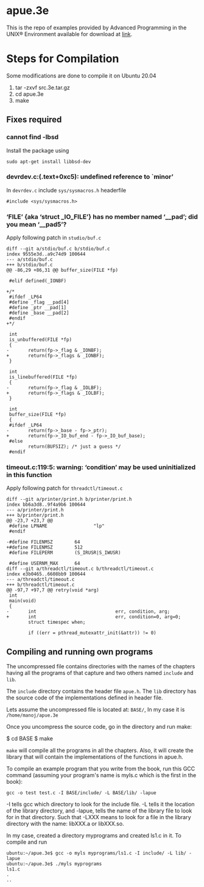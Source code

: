 # apue.3e

This is the repo of examples provided by Advanced Programming in the UNIX® Environment available for download at [link](http://www.apuebook.com/code3e.html).

# Steps for Compilation
Some modifications are done to compile it on Ubuntu 20.04

1. tar -zxvf src.3e.tar.gz
2. cd apue.3e
3. make

## Fixes required

### cannot find -lbsd
Install the package using 

```
sudo apt-get install libbsd-dev
```

### devrdev.c:(.text+0xc5): undefined reference to `minor’

In `devrdev.c` include `sys/sysmacros.h` headerfile

```
#include <sys/sysmacros.h>
```

### ‘FILE’ {aka ‘struct _IO_FILE’} has no member named ‘__pad’; did you mean ‘__pad5’?

Apply following patch in `studio/buf.c`

```
diff --git a/stdio/buf.c b/stdio/buf.c
index 9555e3d..a9c74d9 100644
--- a/stdio/buf.c
+++ b/stdio/buf.c
@@ -86,29 +86,31 @@ buffer_size(FILE *fp)

 #elif defined(_IONBF)

+/*
 #ifdef _LP64
 #define _flag __pad[4]
 #define _ptr __pad[1]
 #define _base __pad[2]
 #endif
+*/

 int
 is_unbuffered(FILE *fp)
 {
-       return(fp->_flag & _IONBF);
+       return(fp->_flags & _IONBF);
 }

 int
 is_linebuffered(FILE *fp)
 {
-       return(fp->_flag & _IOLBF);
+       return(fp->_flags & _IOLBF);
 }

 int
 buffer_size(FILE *fp)
 {
 #ifdef _LP64
-       return(fp->_base - fp->_ptr);
+       return(fp->_IO_buf_end - fp->_IO_buf_base);
 #else
        return(BUFSIZ); /* just a guess */
 #endif
```

### timeout.c:119:5: warning: ‘condition’ may be used uninitialized in this function

Apply following patch for `threadctl/timeout.c`

```
diff --git a/printer/print.h b/printer/print.h
index bb6a3d8..9f4a9b6 100644
--- a/printer/print.h
+++ b/printer/print.h
@@ -23,7 +23,7 @@
 #define LPNAME                 "lp"
 #endif

-#define FILENMSZ        64
+#define FILENMSZ        512
 #define FILEPERM        (S_IRUSR|S_IWUSR)

 #define USERNM_MAX      64
diff --git a/threadctl/timeout.c b/threadctl/timeout.c
index e3b0465..6608bb9 100644
--- a/threadctl/timeout.c
+++ b/threadctl/timeout.c
@@ -97,7 +97,7 @@ retry(void *arg)
 int
 main(void)
 {
-       int                             err, condition, arg;
+       int                             err, condition=0, arg=0;
        struct timespec when;

        if ((err = pthread_mutexattr_init(&attr)) != 0)
```

## Compiling and running own programs

The uncompressed file contains directories with the names of the chapters having all the programs of that capture and two others named `include` and `lib`.

The `include` directory contains the header file `apue.h`. The `lib` directory has the source code of the implementations defined in header file.

Lets assume the uncompressed file is located at: `BASE/`, In my case it is `/home/manoj/apue.3e`

Once you uncompress the source code, go in the directory and run make:

$ cd BASE
$ make

`make` will compile all the programs in all the chapters. Also, it will create the library that will contain the implementations of the functions in apue.h.

To compile an example program that you write from the book, run this GCC command (assuming your program's name is myls.c which is the first in the book):

```
gcc -o test test.c -I BASE/include/ -L BASE/lib/ -lapue
```

-I tells gcc which directory to look for the include file. -L tells it the location of the library directory, and -lapue, tells the name of the library file to look for in that directory. Such that -LXXX means to look for a file in the library directory with the name: libXXX.a or libXXX.so.

In my case, created a directory myprograms and created ls1.c in it. To compile and run

```
ubuntu:~/apue.3e$ gcc -o myls myprograms/ls1.c -I include/ -L lib/ -lapue
ubuntu:~/apue.3e$ ./myls myprograms
ls1.c
.
..
```
